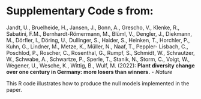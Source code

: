 # Supplementary Code s from:
Jandt, U., Bruelheide, H., Jansen, J., Bonn, A., Grescho, V., Klenke, R., Sabatini, F.M., Bernhardt-Römermann, M., Blüml, V., Dengler, J., Diekmann, M., Dörfler, I., Döring, U., Dullinger, S., Haider, S., Heinken, T., Horchler, P., Kuhn, G., Lindner, M., Metze, K., Müller, N., Naaf, T., Peppler- Lisbach, C., Poschlod, P., Roscher, C., Rosenthal, G., Rumpf, S., Schmidt, W., Schrautzer, W., Schwabe, A., Schwartze, P., Sperle, T., Stanik, N., Storm, C., Voigt, W., Wegener, U., Wesche, K., Wittig, B., Wulf, M. (2022): **Plant diversity change over one century in Germany: more losers than winners.** - *Nature*  

This R code illustrates how to produce the null models implemented in the paper.
